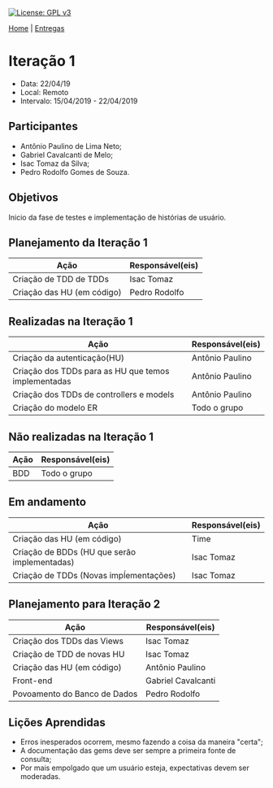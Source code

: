 
[![License: GPL v3](https://img.shields.io/badge/License-GPLv3-blue.svg)](https://www.gnu.org/licenses/gpl-3.0)



[Home](https://github.com/aplneto/medmapper) | 
[Entregas](/docs/iterations.md)


# Iteração 1
* Data: 22/04/19
* Local: Remoto
* Intervalo: 15/04/2019 - 22/04/2019
## Participantes
  * Antônio Paulino de Lima Neto;
  * Gabriel Cavalcanti de Melo;
  * Isac Tomaz da Silva;
  * Pedro Rodolfo Gomes de Souza.
## Objetivos
Inicio da fase de testes e implementação de histórias de usuário.
## Planejamento da Iteração 1
| Ação | Responsável(eis) |
|----------|----------|
| Criação de TDD de TDDs     | Isac Tomaz |
| Criação das HU (em código) | Pedro Rodolfo |
## Realizadas na Iteração 1
| Ação | Responsável(eis) |
|----------|----------|
| Criação da autenticação(HU)   | Antônio Paulino |
| Criação dos TDDs para as HU que temos implementadas | Antônio Paulino |
| Criação dos TDDs de controllers e models | Antônio Paulino |
| Criação do modelo ER | Todo o grupo |
## Não realizadas na Iteração 1
| Ação | Responsável(eis) |
|------|------------------|
|BDD|Todo o grupo|
## Em andamento 
| Ação | Responsável(eis) |
|----------|----------|
| Criação das HU  (em código) | Time |
| Criação de BDDs (HU que serão implementadas) | Isac Tomaz |
| Criação de TDDs (Novas impĺementações) | Isac Tomaz |
## Planejamento para Iteração 2
| Ação | Responsável(eis) |
|----------|----------|
| Criação dos TDDs das Views | Isac Tomaz |
| Criação de TDD de novas HU | Isac Tomaz |
| Criação das HU (em código) | Antônio Paulino |
| Front-end             | Gabriel Cavalcanti |
| Povoamento do Banco de Dados | Pedro Rodolfo
## Lições Aprendidas
* Erros inesperados ocorrem, mesmo fazendo a coisa da maneira "certa";
* A documentação das gems deve ser sempre a primeira fonte de consulta;
* Por mais empolgado que um usuário esteja, expectativas devem ser moderadas.
